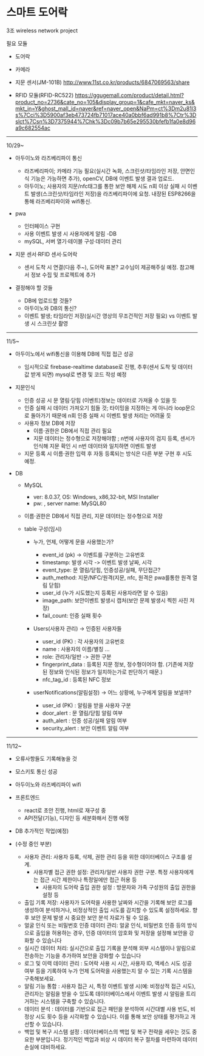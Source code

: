 # 스마트 도어락
3조 wireless network project 

필요 모듈
- 도어락

- 카메라

- 지문 센서(JM-101B)
http://www.11st.co.kr/products/6847069563/share

- RFID 모듈(RFID-RC522)
https://ggugemall.com/product/detail.html?product_no=2736&cate_no=105&display_group=1&cafe_mkt=naver_ks&mkt_in=Y&ghost_mall_id=naver&ref=naver_open&NaPm=ct%3Dm2u81l3s%7Cci%3D5900af3eb473724fb71017ace40a0bbf6ad991b8%7Ctr%3Dslct%7Csn%3D7375944%7Chk%3Dc09b7b65e295530bfefb1fa0e8d96a9c682554ac


---

10/29~

- 아두이노와 라즈베리파이 통신
	- 라즈베리파이; 카메라 기능 필요(실시간 녹화, 스크린샷/타임라인 저장, 안면인식 기능은 가능하면 추가), openCV, DB에 이벤트 발생 결과 업로드.
	- 아두이노; 사용자의 지문/nfc태그를 통한 보안 해제 시도 n회 이상 실패 시 이벤트 발생(스크린샷/타임라인 저장)을 라즈베리파이에 요청. 내장된 ESP8266을 통해 라즈베리파이와 wifi통신.
- pwa
	- 인터페이스 구현
	- 사용 이벤트 발생 시 사용자에게 알림
-DB
	- mySQL, 서버 열기·테이블 구성·데이터 관리

- 지문 센서·RFID 센서·도어락
	- 센서 도착 시 연결(다음 주~), 도어락 표본? 교수님이 제공해주실 예정. 참고해서 정보 수집 및 프로젝트에 추가

- 결정해야 할 것들
	- DB에 업로드할 것들?
	- 아두이노와 DB의 통신?
	- 이벤트 발생; 타임라인 저장(실시간 영상의 무조건적인 저장 필요) vs 이벤트 발생 시 스크린샷 촬영

---

11/5~

- 아두이노에서 wifi통신을 이용해 DB에 직접 접근 성공
	- 임시적으로 firebase-realtime database로 진행, 추후(센서 도착 및 데이터 값 받게 되면) mysql로 변경 및 코드 작성 예정
   
- 지문인식
	- 인증 성공 시 문 열림·닫힘 (이벤트)정보는 데이터로 가져올 수 있을 듯 
	- 인증 실패 시 데이터 가져오기 힘들 것; 타이밍을 지정하는 게 아니라 loop문으로 돌아가기 때문에 n회 인증 실패 시 이벤트 발생 처리는 어려울 듯 
	- 사용자 정보 DB에 저장
		- 이름·권한은 DB에서 직접 관리 필요
 		- 지문 데이터는 정수형으로 저장해야함 ; n번에 사용자의 검지 등록, 센서가 인식해 지문 확인 시 n번 데이터와 일치하면 이벤트 발생
  	- 지문 등록 시 이름·권한 입력 후 자동 등록되는 방식은 다른 부분 구현 후 시도 예정.

- DB
	- MySQL
  		- ver: 8.0.37, OS: Windows, x86,32-bit, MSI Installer
  		- pw: , server name: MySQL80
   
   	- 이름·권한은 DB에서 직접 관리, 지문 데이터는 정수형으로 저장
  	- table 구성(임시)
  	  - 누가, 언제, 어떻게 문을 사용했는가?
		- event_id (pk) -> 이벤트를 구분하는 고유번호
  		- timestamp: 발생 시각 -> 이벤트 발생 날짜, 시각
  		- event_type: 문 열림/닫힘, 인증성공/실패, 무단접근?
  		- auth_method: 지문/NFC/원격(지문, nfc, 원격은 pwa를통한 원격 열림 닫힘)
  		- user_id (누가 시도했는지 등록된 사용자라면 알 수 있음)
  		- image_path: 보안이벤트 발생시 캡처(보안 문제 발생시 찍힌 사진 저장)
  		- fail_count: 인증 실패 횟수

  	  - Users(사용자 관리) -> 인증된 사용자들
  		- user_id (PK) : 각 사용자의 고유번호
  		- name : 사용자의 이름/별칭 ...
  		- role: 관리자/일반 -> 권한 구분
  		- fingerprint_data : 등록된 지문 정보, 정수형이어야 함. (기존에 저장된 정보와 인식된 정보가 일치하는가로 판단하기 때문.)
  		- nfc_tag_id : 등록된 NFC 정보

  	  - userNotifications(알림설정) -> 어느 상황에, 누구에게 알림을 보낼까?
  		- user_id (PK) : 알림을 받을 사용자 구분
  		- door_alert : 문 열림/닫힘 알림 여부
  		- auth_alert : 인증 성공/실패 알림 여부
  		- security_alert : 보안 이벤트 알림 여부
---
11/12~

- 오류사항들도 기록해놓을 것
- 모스키토 통신 성공
- 아두이노와 라즈베리파이 wifi
  
- 프론트엔드
	- react로 초안 진행, html로 재구성 중
 	- API전달(기능), 디자인 등 세분화해서 진행 예정


- DB 추가적인 작업(예정)
- (수정 중인 부분)
	- 사용자 관리: 사용자 등록, 삭제, 권한 관리 등을 위한 데이터베이스 구조를 설계.
 		- 사용자별 접근 권한 설정: 관리자/일반 사용자 권한 구분. 특정 사용자에게는 접근 시간 제한이나 특정일에만 접근 허용 등
    		- 사용자의 도어락 출입 권한 설정 : 방문자와 가족 구성원의 출입 권한을 설정 등
	- 출입 기록 저장: 사용자가 도어락을 사용한 날짜와 시간을 기록해 보안 로그를 생성하여 분석하거나, 비정상적인 출입 시도를 감지할 수 있도록 설정하세요. 향후 보안 문제 발생 시 중요한 보안 분석 자료가 될 수 있음.
	- 얼굴 인식 또는 비밀번호 인증 데이터 관리: 얼굴 인식, 비밀번호 인증 등의 방식으로 출입을 허용하는 경우, 인증 데이터의 암호화 및 저장을 설정해 보안을 강화할 수 있습니다
	- 실시간 데이터 처리: 실시간으로 출입 기록을 분석해 외부 시스템이나 알림으로 전송하는 기능을 추가하여 보안을 강화할 수 있습니다​
	- 로그 및 이력 데이터 관리 : 도어락 사용 시 시간, 사용자 ID, 액세스 시도 성공 여부 등을 기록하여 누가 언제 도어락을 사용했는지 알 수 있는 기록 시스템을 구축해보세요.
	- 알림 기능 통합 : 사용자 접근 시, 특정 이벤트 발생 시(예: 비정상적 접근 시도), 관리자는 알림을 받을 수 있도록 데이터베이스에서 이벤트 발생 시 알림을 트리거하는 시스템을 구축할 수 있습니다.
	- 데이터 분석 : 데이터를 기반으로 접근 패턴을 분석하여 시간대별 사용 빈도, 비정상 시도 횟수 등을 시각화할 수 있습니다. 이를 통해 보안 상태를 평가하고 개선할 수 있습니다.
	- 백업 및 복구 시스템 설정 : 데이터베이스의 백업 및 복구 전략을 세우는 것도 중요한 부분입니다. 정기적인 백업과 비상 시 데이터 복구 절차를 마련하여 데이터 손실에 대비하세요.
